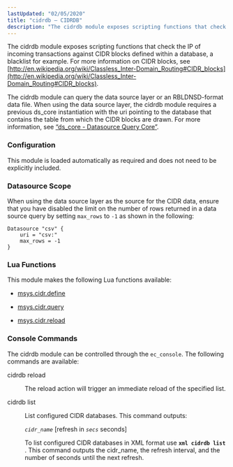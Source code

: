 ```yaml
---
lastUpdated: "02/05/2020"
title: "cidrdb – CIDRDB"
description: "The cidrdb module exposes scripting functions that check the IP of incoming transactions against CIDR blocks defined within a database a blacklist for example For more information on CIDR blocks see http en wikipedia org wiki Classless Inter Domain Routing CIDR blocks The cidrdb module can query the data source..."
---
```


<a name="idp20169616"></a> 

The cidrdb module exposes scripting functions that check the IP of incoming transactions against CIDR blocks defined within a database, a blacklist for example. For more information on CIDR blocks, see [http://en.wikipedia.org/wiki/Classless_Inter-Domain_Routing#CIDR_blocks](http://en.wikipedia.org/wiki/Classless_Inter-Domain_Routing#CIDR_blocks).

The cidrdb module can query the data source layer or an RBLDNSD-format data file. When using the data source layer, the cidrdb module requires a previous ds_core instantiation with the uri pointing to the database that contains the table from which the CIDR blocks are drawn. For more information, see [“ds_core - Datasource Query Core”](/momentum/4/modules/ds-core).

### <a name="idp20173744"></a> Configuration

This module is loaded automatically as required and does not need to be explicitly included.

### <a name="modules.cidrdb.datasource"></a> Datasource Scope

When using the data source layer as the source for the CIDR data, ensure that you have disabled the limit on the number of rows returned in a data source query by setting `max_rows` to `-1` as shown in the following:

<a name="example.cidrdb.csv"></a> 


```
Datasource "csv" {
    uri = "csv:"
    max_rows = -1
}
```

### <a name="modules.cidrdb.lua.functions"></a> Lua Functions

This module makes the following Lua functions available:

*   [msys.cidr.define](/momentum/4/lua/ref-msys-cidr-define)

*   [msys.cidr.query](/momentum/4/lua/ref-msys-cidr-query)

*   [msys.cidr.reload](/momentum/4/lua/ref-msys-cidr-reload)

### <a name="modules.cidrdb.console"></a> Console Commands

The cidrdb module can be controlled through the `ec_console`. The following commands are available:

<dl class="variablelist">

<dt>cidrdb reload <listname></dt>

<dd>

The reload action will trigger an immediate reload of the specified list.

</dd>

<dt>cidrdb list</dt>

<dd>

List configured CIDR databases. This command outputs:

*`cidr_name`* [refresh in *`secs`* seconds]

To list configured CIDR databases in XML format use **`xml cidrdb list`**             . This command outputs the cidr_name, the refresh interval, and the number of seconds until the next refresh.

</dd>

</dl>